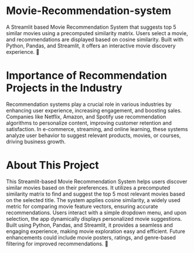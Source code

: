 # Movie-Recommendation-system
A Streamlit based Movie Recommendation System that suggests top 5 similar movies using a precomputed similarity matrix. Users select a movie, and recommendations are displayed based on cosine similarity. Built with Python, Pandas, and Streamlit, it offers an interactive movie discovery experience. 🚀

# Importance of Recommendation Projects in the Industry  

Recommendation systems play a crucial role in various industries by enhancing user experience, increasing engagement, and boosting sales. Companies like Netflix, Amazon, and Spotify use recommendation algorithms to personalize content, improving customer retention and satisfaction. In e-commerce, streaming, and online learning, these systems analyze user behavior to suggest relevant products, movies, or courses, driving business growth.  

# About This Project 
This Streamlit-based Movie Recommendation System helps users discover similar movies based on their preferences. It utilizes a precomputed similarity matrix to find and suggest the top 5 most relevant movies based on the selected title. The system applies cosine similarity, a widely used metric for comparing movie feature vectors, ensuring accurate recommendations. Users interact with a simple dropdown menu, and upon selection, the app dynamically displays personalized movie suggestions. Built using Python, Pandas, and Streamlit, it provides a seamless and engaging experience, making movie exploration easy and efficient. Future enhancements could include movie posters, ratings, and genre-based filtering for improved recommendations. 🚀
